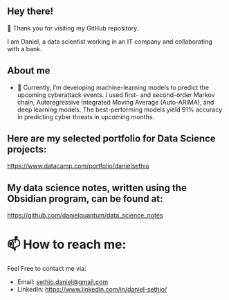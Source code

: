 ## Hey there!

👋 Thank you for visiting my GitHub repository. 

I am Daniel, a data scientist working in an IT company and collaborating with a bank.

## About me
- 🔭 Currently, I’m developing machine-learning models to predict the upcoming cyberattack events. I used first- and second-order Markov chain, Autoregressive Integrated Moving Average (Auto-ARIMA), and deep learning models. The best-performing models yield 91% accuracy in predicting cyber threats in upcoming months.
  
## Here are my selected portfolio for Data Science projects:
https://www.datacamp.com/portfolio/danielsethio

## My data science notes, written using the Obsidian program, can be found at:
https://github.com/danielquantum/data_science_notes 

# 📫 How to reach me:
Feel Free to contact me via:
- Email: sethio.daniel@gmail.com
- LinkedIn: https://www.linkedin.com/in/daniel-sethio/ 

